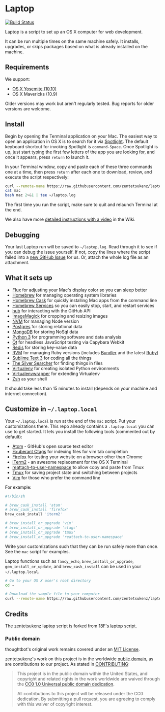 Laptop
======
[![Build Status](https://travis-ci.org/zentetsukenz/laptop.svg)](https://travis-ci.org/zentetsukenz/laptop)

Laptop is a script to set up an OS X computer for web development.

It can be run multiple times on the same machine safely.
It installs, upgrades, or skips packages
based on what is already installed on the machine.

Requirements
------------

We support:

* [OS X Yosemite (10.10)](https://www.apple.com/osx/)
* OS X Mavericks (10.9)

Older versions may work but aren't regularly tested. Bug reports for older
versions are welcome.

Install
-------

Begin by opening the Terminal application on your Mac. The easiest way to open
an application in OS X is to search for it via [Spotlight]. The default
keyboard shortcut for invoking Spotlight is `command-Space`. Once Spotlight
is up, just start typing the first few letters of the app you are looking for,
and once it appears, press `return` to launch it.

In your Terminal window, copy and paste each of these three commands one at a
time, then press `return` after each one to download, review, and execute the
script respectively:

```sh
curl --remote-name https://raw.githubusercontent.com/zentetsukenz/laptop/master/mac
cat mac
bash mac 2>&1 | tee ~/laptop.log
```

The first time you run the script, make sure to quit and relaunch Terminal
at the end.

We also have more [detailed instructions with a video][video] in the Wiki.

[video]: https://github.com/18F/laptop/wiki/Detailed-installation-instructions-with-video
[Spotlight]: https://support.apple.com/en-us/HT204014

Debugging
---------

Your last Laptop run will be saved to `~/laptop.log`. Read through it to see if
you can debug the issue yourself. If not, copy the lines where the script
failed into a [new GitHub
Issue](https://github.com/zentetsukenz/laptop/issues/new) for us. Or, attach the
whole log file as an attachment.

What it sets up
---------------

* [Flux] for adjusting your Mac's display color so you can sleep better
* [Homebrew] for managing operating system libraries
* [Homebrew Cask] for quickly installing Mac apps from the command line
* [Homebrew Services] so you can easily stop, start, and restart services
* [hub] for interacting with the GitHub API
* [ImageMagick] for cropping and resizing images
* [NVM] for managing Node version
* [Postgres] for storing relational data
* [MongoDB] for storing NoSql data
* [Python 3] for programming software and data analysis
* [Qt] for headless JavaScript testing via Capybara Webkit
* [Redis] for storing key-value data
* [RVM] for managing Ruby versions (includes [Bundler] and the latest [Ruby])
* [Sublime Text 3] for coding all the things
* [The Silver Searcher] for finding things in files
* [Virtualenv] for creating isolated Python environments
* [Virtualenvwrapper] for extending Virtualenv
* [Zsh] as your shell

[Bundler]: http://bundler.io/
[Flux]: https://justgetflux.com/
[Homebrew]: http://brew.sh/
[Homebrew Cask]: http://caskroom.io/
[Homebrew Services]: https://github.com/gapple/homebrew-services
[hub]: https://github.com/github/hub
[ImageMagick]: http://www.imagemagick.org/
[NVM]: https://github.com/creationix/nvm
[Postgres]: http://www.postgresql.org/
[MongoDB]: https://www.mongodb.org/
[Python 3]: https://www.python.org/
[Qt]: http://qt-project.org/
[Redis]: http://redis.io/
[Ruby]: https://www.ruby-lang.org/en/
[RVM]: https://github.com/wayneeseguin/rvm
[Sublime Text 3]: http://www.sublimetext.com/3
[The Silver Searcher]: https://github.com/ggreer/the_silver_searcher
[Virtualenv]: https://virtualenv.pypa.io/en/latest/
[Virtualenvwrapper]: http://virtualenvwrapper.readthedocs.org/en/latest/#
[Zsh]: http://www.zsh.org/

It should take less than 15 minutes to install (depends on your machine and
internet connection).

Customize in `~/.laptop.local`
------------------------------

Your `~/.laptop.local` is run at the end of the `mac` script.
Put your customizations there. This repo already contains a `.laptop.local`
you can use to get started. It lets you install the following tools
(commented out by default):

* [Atom] - GitHub's open source text editor
* [Exuberant Ctags] for indexing files for vim tab completion
* [Firefox] for testing your website on a browser other than Chrome
* [iTerm2] - an awesome replacement for the OS X Terminal
* [reattach-to-user-namespace] to allow copy and paste from Tmux
* [Tmux] for saving project state and switching between projects
* [Vim] for those who prefer the command line

[Atom]: https://atom.io/
[Exuberant Ctags]: http://ctags.sourceforge.net/
[Firefox]: https://www.mozilla.org/en-US/firefox/new/
[iTerm2]: http://iterm2.com/
[reattach-to-user-namespace]: https://github.com/ChrisJohnsen/tmux-MacOSX-pasteboard
[Tmux]: http://tmux.sourceforge.net/
[Vim]: http://www.vim.org/

For example:

```sh
#!/bin/sh

# brew_cask_install 'atom'
# brew_cask_install 'firefox'
brew_cask_install 'iterm2'

# brew_install_or_upgrade 'vim'
# brew_install_or_upgrade 'ctags'
# brew_install_or_upgrade 'tmux'
# brew_install_or_upgrade 'reattach-to-user-namespace'
```

Write your customizations such that they can be run safely more than once.
See the `mac` script for examples.

Laptop functions such as `fancy_echo`, `brew_install_or_upgrade`,
`gem_install_or_update`, and `brew_cask_install` can be used in your
`~/.laptop.local`.

```sh
# Go to your OS X user's root directory
cd ~

# Download the sample file to your computer
curl --remote-name https://raw.githubusercontent.com/zentetsukenz/laptop/master/.laptop.local
```

Credits
-------

The zentetsukenz laptop script is forked from
[18F's laptop](https://github.com/18F/laptop) script.

### Public domain

thoughtbot's original work remains covered under an [MIT License](https://github.com/thoughtbot/laptop/blob/c997c4fb5a986b22d6c53214d8f219600a4561ee/LICENSE).

zentetsukenz's work on this project is in the worldwide [public domain](LICENSE.md), as are contributions to our project. As stated in [CONTRIBUTING](CONTRIBUTING.md):

> This project is in the public domain within the United States, and copyright and related rights in the work worldwide are waived through the [CC0 1.0 Universal public domain dedication](https://creativecommons.org/publicdomain/zero/1.0/).
>
> All contributions to this project will be released under the CC0 dedication. By submitting a pull request, you are agreeing to comply with this waiver of copyright interest.
